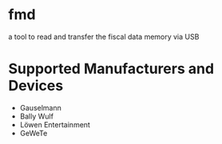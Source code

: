 # fmd
a tool to read and transfer the fiscal data memory via USB

# Supported Manufacturers and Devices 
- Gauselmann
- Bally Wulf
- Löwen Entertainment
- GeWeTe

